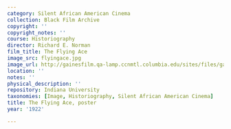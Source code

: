 ```yaml
---
category: Silent African American Cinema
collection: Black Film Archive
copyright: ''
copyright_notes: ''
course: Historiography
director: Richard E. Norman
film_title: The Flying Ace
image_src: flyingace.jpg
image_url: http://gainesfilm.qa-lamp.ccnmtl.columbia.edu/sites/files/gainesfilm/images/flyingace.jpg
location: ''
notes: ''
physical_description: ''
repository: Indiana University
taxonomies: [Image, Historiography, Silent African American Cinema]
title: The Flying Ace, poster
year: '1922'

---
```

